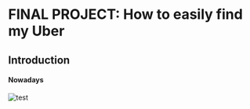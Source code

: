 # FINAL PROJECT: How to easily find my Uber
## Introduction
#### Nowadays

![test](https://i.ibb.co/Wvx2dLp/6.png)
